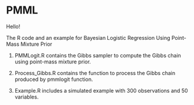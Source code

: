 # PMML
Hello!

The R code and an example for Bayesian Logistic Regression Using Point-Mass Mixture Prior


1. PMMLogit.R contains the Gibbs sampler to compute the Gibbs chain using point-mass mixture prior.

2. Process_Gibbs.R contains the function to process the Gibbs chain produced by pmmlogit function.

3. Example.R includes a simulated example with 300 observations and 50 variables.
